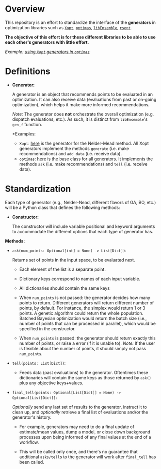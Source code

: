 # Overview

This repository is an effort to standardize the interface of the **generators** in optimization libraries such as [`Xopt`](https://github.com/ChristopherMayes/Xopt), [`optimas`](https://github.com/optimas-org/optimas), [`libEnsemble`](https://github.com/Libensemble/libensemble), [`rsopt`](https://github.com/radiasoft/rsopt).

**The objective of this effort is for these different libraries to be able to use each other's generators with little effort.**

*Example: [using `Xopt` generators in `optimas`](https://github.com/optimas-org/optimas/pull/151)*

# Definitions

- **Generator:**

  A generator is an object that recommends points to be evaluated in an optimization. It can also receive data (evaluations from past or on-going optimization), which helps it make more informed recommendations.

  *Note:* The generator does **not** orchestrate the overall optimization (e.g. dispatch evaluations, etc.). As such, it is distinct from `libEnsemble`'s `gen_f` function.

  *Examples:
    - `Xopt`: [here](https://github.com/ChristopherMayes/Xopt/blob/main/xopt/generators/scipy/neldermead.py#L64) is the generator for the Nelder-Mead method. All Xopt generators implement the methods `generate` (i.e. make recommendations) and `add_data` (i.e. receive data).
    - `optimas`: [here](https://github.com/optimas-org/optimas/blob/main/optimas/generators/base.py#L27) is the base class for all generators. It implements the methods `ask` (i.e. make recommendations) and `tell` (i.e. receive data).

# Standardization

Each type of generator (e.g., Nelder-Nead, different flavors of GA, BO, etc.) will be a Python class that defines the following methods:

- **Constructor:**

  The constructor will include variable positional and keyword arguments to
  accommodate the different options that each type of generator has.

**Methods:**

- `ask(num_points: Optional[int] = None) -> List[Dict])`:

  Returns set of points in the input space, to be evaluated next. 
    - Each element of the list is a separate point. 
    - Dictionary keys correspond to names of each input variable.
    - All dictionaries should contain the same keys

  - When `num_points` is not passed: the generator decides how many points to return.
    Different generators will return different number of points, by default. For instance, the simplex would return 1 or 3 points. A genetic algorithm could return the whole population. Batched Bayesian optimization would return the batch size (i.e., number of points that can be processed in parallel), which would be specified in the constructor.

  - When `num_points` is passed: the generator should return exactly this number of points, or raise a error (if it is unable to).
    *Note:* If the user is flexible about the number of points, it should simply not pass `num_points`.

- `tell(points: List[Dict])`:

  - Feeds data (past evaluations) to the generator. Oftentimes these dictionaries will contain the same keys
    as those returned by `ask()` plus any objective keys+values.

- `final_tell(points: Optional[List[Dict]] = None) -> Optional[List[Dict]]`:

  *Optionally* send any last set of results to the generator, instruct it to
    clean up, and *optionally* retrieve a final list of evaluations and/or the generator's
    history.

  - For example, generators may need to do a final update of estimate/mean
    values, dump a model, or close down background processes
    upon being informed of any final values at the end of a workflow.

  - This will be called only once, and there's no guarantee that additional `asks/tell`s to the generator
    will work after `final_tell` has been called.
